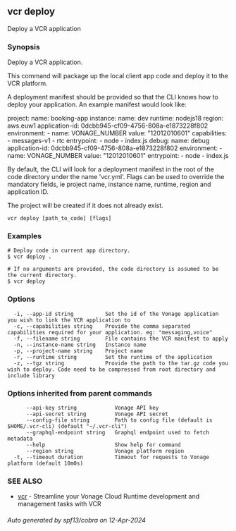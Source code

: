 ## vcr deploy

Deploy a VCR application

### Synopsis

Deploy a VCR application.

This command will package up the local client app code and deploy it to the VCR platform.

A deployment manifest should be provided so that the CLI knows how to deploy your application. An example manifest would look like:

project:
	name: booking-app
instance:
	name: dev
	runtime: nodejs18
	region: aws.euw1
	application-id: 0dcbb945-cf09-4756-808a-e1873228f802
	environment:
		- name: VONAGE_NUMBER
		  value: "12012010601"
    capabilities:
		- messages-v1
		- rtc
	entrypoint:
		- node
		- index.js
debug:
	name: debug
	application-id: 0dcbb945-cf09-4756-808a-e1873228f802
	environment:
		- name: VONAGE_NUMBER
		  value: "12012010601"
	entrypoint:
		- node
		- index.js

By default, the CLI will look for a deployment manifest in the root of the code directory under the name 'vcr.yml'.
Flags can be used to override the mandatory fields, ie project name, instance name, runtime, region and application ID.

The project will be created if it does not already exist.


```
vcr deploy [path_to_code] [flags]
```

### Examples

```
# Deploy code in current app directory.
$ vcr deploy .
		
# If no arguments are provided, the code directory is assumed to be the current directory.
$ vcr deploy

```

### Options

```
  -i, --app-id string          Set the id of the Vonage application you wish to link the VCR application to
  -c, --capabilities string    Provide the comma separated capabilities required for your application. eg: "messaging,voice"
  -f, --filename string        File contains the VCR manifest to apply
  -n, --instance-name string   Instance name
  -p, --project-name string    Project name
  -r, --runtime string         Set the runtime of the application
  -z, --tgz string             Provide the path to the tar.gz code you wish to deploy. Code need to be compressed from root directory and include library
```

### Options inherited from parent commands

```
      --api-key string            Vonage API key
      --api-secret string         Vonage API secret
      --config-file string        Path to config file (default is $HOME/.vcr-cli) (default "~/.vcr-cli")
      --graphql-endpoint string   Graphql endpoint used to fetch metadata
      --help                      Show help for command
      --region string             Vonage platform region
  -t, --timeout duration          Timeout for requests to Vonage platform (default 10m0s)
```

### SEE ALSO

* [vcr](vcr.md)	 - Streamline your Vonage Cloud Runtime development and management tasks with VCR

###### Auto generated by spf13/cobra on 12-Apr-2024
